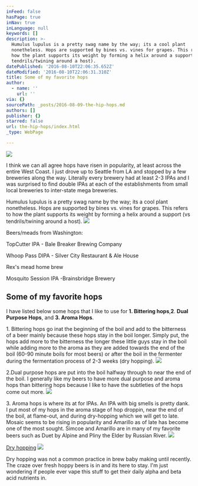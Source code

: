 ```yaml
---
inFeed: false
hasPage: true
inNav: true
inLanguage: null
keywords: []
description: >-
  Humulus lupulus is a pretty swag name by the way; its a cool plant
  nonetheless. Hops are supported by bines vs. vines for grapes. This refers to
  how the plant supports its weight by forming a helix around a support (vs
  tendrils/twining around a host).
datePublished: '2016-08-10T22:06:35.652Z'
dateModified: '2016-08-10T22:06:31.310Z'
title: Some of my favorite hops
author:
  - name: ''
    url: ''
via: {}
sourcePath: _posts/2016-08-09-the-hip-hops.md
authors: []
publisher: {}
starred: false
url: the-hip-hops/index.html
_type: WebPage

---
```

![](https://the-grid-user-content.s3-us-west-2.amazonaws.com/5e9d7850-ee72-4e54-a7c8-5b1320de6f12.jpg)

I think we can all agree hops have risen in popularity, at least across the entire West Coast. I just drove up to Seattle from LA and stopped by a few breweries along the way. Literally every brewery had at least 2-3 IPAs and I was surprised to find double IPAs at each of the establishments from small local breweries to inter-state mega breweries.

Humulus lupulus is a pretty swag name by the way; its a cool plant nonetheless. Hops are supported by bines vs. vines for grapes. This refers to how the plant supports its weight by forming a helix around a support (vs tendrils/twining around a host).
![](https://the-grid-user-content.s3-us-west-2.amazonaws.com/fcb22781-afc7-4cbb-a1e2-d9444516390b.jpg)

Beers/meads from Washington:

TopCutter IPA - Bale Breaker Brewing Company

Whoop Pass DIPA - Silver City Restaurant & Ale House

Rex's mead home brew

Mosquito Session IPA -Brainsbridge Brewery

## Some of my favorite hops

I have listed below some hops that I like to use for **1\. Bittering hops**,**2**. **Dual Purpose Hops**, and **3\. Aroma Hops**.

1\. Bittering hops go inat the beginning of the boil and add to the bitterness of a beer mainly because these hops stay in the boil longer. Simply put, the hops add more to the bitterness the longer these little guys stay in the boil while adding more to the aroma as they are added towards the end of the boil (60-90 minute boils for most beers) or after the boil in the fermenter during the fermentation process of 2-3 weeks (dry hopping).
![](https://the-grid-user-content.s3-us-west-2.amazonaws.com/57a91357-3492-441e-9977-335835771a74.png)

2.Dual purpose hops are put into the boil halfway through to near the end of the boil. I generally like my beers to have more dual purpose and aroma hops than bittering hops because I like to have the subtleties of the hops come out more.
![](https://the-grid-user-content.s3-us-west-2.amazonaws.com/76507097-7469-4b85-92d4-de253e10e85a.png)

3\. Aroma hops is where its at for IPAs. An IPA with big smells is pretty dank. I put most of my hops in the aroma stage of hop droppin, near the end of the boil, at flame-out, and during dry-hopping which we will get to late. Mosaic seems to be rising in popularity and Amarillo as of late has become one of the most sought. Simcoe and Amarillo are in many of my favorite beers such as Duet by Alpine and Pliny the Elder by Russian River.
![](https://the-grid-user-content.s3-us-west-2.amazonaws.com/951cb515-9fc4-4e95-8d71-bbf222c6d97c.png)

[Dry hopping][0]
![](https://the-grid-user-content.s3-us-west-2.amazonaws.com/61b0145b-c652-4ed6-891e-8d760dd64218.jpg)

Dry hopping was not a common practice in brew baby making until recently. The craze over fresh hoppy beers is in and its here to stay. I'm just wondering if people ever vape this stuff to get their daily alpha and beta acid nutrients in.

[0]: null